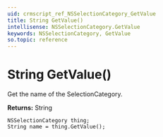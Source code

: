 ```yaml
---
uid: crmscript_ref_NSSelectionCategory_GetValue
title: String GetValue()
intellisense: NSSelectionCategory.GetValue
keywords: NSSelectionCategory, GetValue
so.topic: reference
---
```


# String GetValue()

Get the name of the SelectionCategory.

**Returns:** String

```crmscript
NSSelectionCategory thing;
String name = thing.GetValue();
```

